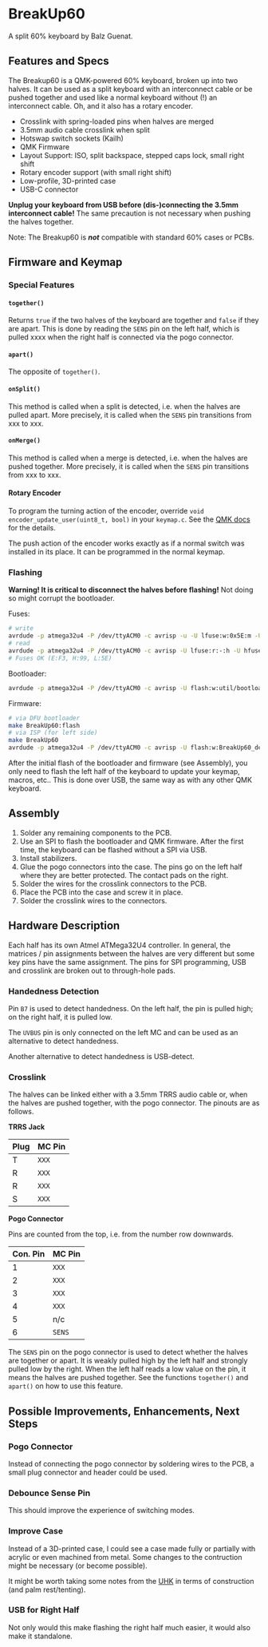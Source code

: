 # BreakUp60

A split 60% keyboard by Balz Guenat.

## Features and Specs

The Breakup60 is a QMK-powered 60% keyboard, broken up into two halves.
It can be used as a split keyboard with an interconnect cable or be pushed together and used like a normal keyboard without (!) an interconnect cable.
Oh, and it also has a rotary encoder.

- Crosslink with spring-loaded pins when halves are merged
- 3.5mm audio cable crosslink when split
- Hotswap switch sockets (Kailh)
- QMK Firmware
- Layout Support: ISO, split backspace, stepped caps lock, small right shift
- Rotary encoder support (with small right shift)
- Low-profile, 3D-printed case
- USB-C connector

**Unplug your keyboard from USB before (dis-)connecting the 3.5mm interconnect cable!**
The same precaution is not necessary when pushing the halves together.

Note: The Breakup60 is ***not*** compatible with standard 60% cases or PCBs.

## Firmware and Keymap

### Special Features

#### `together()`

Returns `true` if the two halves of the keyboard are together and `false` if they are apart.
This is done by reading the `SENS` pin on the left half, which is pulled xxxx when the right half is connected via the pogo connector.

#### `apart()`

The opposite of `together()`.

#### `onSplit()`

This method is called when a split is detected, i.e. when the halves are pulled apart.
More precisely, it is called when the `SENS` pin transitions from xxx to xxx.

#### `onMerge()`

This method is called when a merge is detected, i.e. when the halves are pushed together.
More precisely, it is called when the `SENS` pin transitions from xxx to xxx.

#### Rotary Encoder

To program the turning action of the encoder, override `void encoder_update_user(uint8_t, bool)` in your `keymap.c`.
See the [QMK docs](https://docs.qmk.fm/#/feature_encoders?id=callbacks) for the details.

The push action of the encoder works exactly as if a normal switch was installed in its place.
It can be programmed in the normal keymap.

### Flashing

**Warning! It is critical to disconnect the halves before flashing!** Not doing so might corrupt the bootloader.

Fuses:
```bash
# write
avrdude -p atmega32u4 -P /dev/ttyACM0 -c avrisp -u -U lfuse:w:0x5E:m -U hfuse:w:0xD9:m -U efuse:w:0xC3:m
# read
avrdude -p atmega32u4 -P /dev/ttyACM0 -c avrisp -U lfuse:r:-:h -U hfuse:r:-:h -U efuse:r:-:h
# Fuses OK (E:F3, H:99, L:5E)
```

Bootloader:
```bash
avrdude -p atmega32u4 -P /dev/ttyACM0 -c avrisp -U flash:w:util/bootloader_atmega32u4_1.0.0.hex:i
```

Firmware:
```bash
# via DFU bootloader
make BreakUp60:flash
# via ISP (for left side)
make BreakUp60
avrdude -p atmega32u4 -P /dev/ttyACM0 -c avrisp -U flash:w:BreakUp60_default.hex:i
```

After the initial flash of the bootloader and firmware (see Assembly), you only need to flash the left half of the keyboard to update your keymap, macros, etc..
This is done over USB, the same way as with any other QMK keyboard.

## Assembly

1. Solder any remaining components to the PCB.
2. Use an SPI to flash the bootloader and QMK firmware. After the first time, the keyboard can be flashed without a SPI via USB.
3. Install stabilizers.
4. Glue the pogo connectors into the case. The pins go on the left half where they are better protected. The contact pads on the right.
5. Solder the wires for the crosslink connectors to the PCB.
6. Place the PCB into the case and screw it in place.
7. Solder the crosslink wires to the connectors.

## Hardware Description

Each half has its own Atmel ATMega32U4 controller.
In general, the matrices / pin assignments between the halves are very different but some key pins have the same assignment.
The pins for SPI programming, USB and crosslink are broken out to through-hole pads.

### Handedness Detection

Pin `B7` is used to detect handedness.
On the left half, the pin is pulled high; on the right half, it is pulled low.

The `UVBUS` pin is only connected on the left MC and can be used as an alternative to detect handedness.

Another alternative to detect handedness is USB-detect.

### Crosslink

The halves can be linked either with a 3.5mm TRRS audio cable or, when the halves are pushed together, with the pogo connector.
The pinouts are as follows.

**TRRS Jack**

|Plug|MC Pin|
|---|---|
|T|`XXX`|
|R|`XXX`|
|R|`XXX`|
|S|`XXX`|

**Pogo Connector**

Pins are counted from the top, i.e. from the number row downwards.

|Con. Pin|MC Pin|
|---|---|
|1|`XXX`|
|2|`XXX`|
|3|`XXX`|
|4|`XXX`|
|5|n/c|
|6|`SENS`|

The `SENS` pin on the pogo connector is used to detect whether the halves are together or apart.
It is weakly pulled high by the left half and strongly pulled low by the right.
When the left half reads a low value on the pin, it means the halves are pushed together.
See the functions `together()` and `apart()` on how to use this feature.

## Possible Improvements, Enhancements, Next Steps

### Pogo Connector

Instead of connecting the pogo connector by soldering wires to the PCB, a small plug connector and header could be used.

### Debounce Sense Pin

This should improve the experience of switching modes.

### Improve Case

Instead of a 3D-printed case, I could see a case made fully or partially with acrylic or even machined from metal.
Some changes to the contruction might be necessary (or become possible).

It might be worth taking some notes from the [UHK](https://ultimatehackingkeyboard.com/) in terms of construction (and palm rest/tenting).

### USB for Right Half

Not only would this make flashing the right half much easier, it would also make it standalone.
